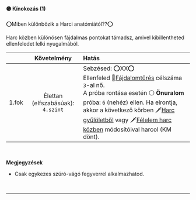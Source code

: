 #### 🟣 Kínokozás (1)

⭕Miben különbözik a Harci anatómiától??⭕

Harc közben különösen fájdalmas pontokat támadsz, amivel kibillentheted ellenfeledet lelki nyugalmából.

| |  Követelmény | Hatás  |
| :----------- | :-----------: | :----------- |
| 1.fok | Élettan (elfszabásúak): `4.szint` | Sebzésed: ⭕XX⭕<br />Ellenfeled 🔵[Fájdalomtűrés](kepzettsegek/fajdalomtures.md) célszáma `3`-al nő.<br />A próba rontása esetén ⚪ **Önuralom** próba: `6` (nehéz) ellen. Ha elrontja, akkor a következő körben 🗡️[Harc gyűlöletből](065_01_harci_helyzetek.md#harc-gy%C5%B1l%C3%B6letb%C5%91l) vagy 🗡️[Félelem harc közben](065_01_harci_helyzetek.md#f%C3%A9lelem-harc-k%C3%B6zben) módosítóival harcol (KM dönt). |

<br />

**Megjegyzések**

- Csak egykezes szúró-vágó fegyverrel alkalmazhatod.

<br />

---
